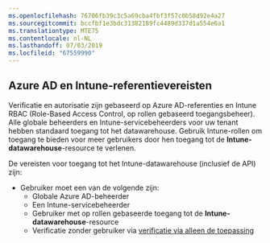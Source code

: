 ```yaml
---
ms.openlocfilehash: 76706fb39c3c5a69cba4fbf3f57c0b58d92e4a27
ms.sourcegitcommit: bccfbf1e3bdc31382189fc4489d337d1a554e6a1
ms.translationtype: MTE75
ms.contentlocale: nl-NL
ms.lasthandoff: 07/03/2019
ms.locfileid: "67559990"
---
```

<!-- This include is part of the Intune Data Warehouse documentation. -->

## <a name="azure-ad-and-intune-credential-requirements"></a>Azure AD en Intune-referentievereisten

Verificatie en autorisatie zijn gebaseerd op Azure AD-referenties en Intune RBAC (Role-Based Access Control, op rollen gebaseerd toegangsbeheer). Alle globale beheerders en Intune-servicebeheerders voor uw tenant hebben standaard toegang tot het datawarehouse. Gebruik Intune-rollen om toegang te bieden voor meer gebruikers door hen toegang tot de **Intune-datawarehouse**-resource te verlenen.

De vereisten voor toegang tot het Intune-datawarehouse (inclusief de API) zijn:

  - Gebruiker moet een van de volgende zijn:
      - Globale Azure AD-beheerder
      - Een Intune-servicebeheerder
      - Gebruiker met op rollen gebaseerde toegang tot de **Intune-datawarehouse**-resource
      - Verificatie zonder gebruiker via [verificatie via alleen de toepassing](../data-warehouse-app-only-auth.md) 
